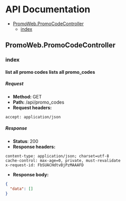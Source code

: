 # API Documentation

  * [PromoWeb.PromoCodeController](#promoweb-promocodecontroller)
    * [index](#promoweb-promocodecontroller-index)

## PromoWeb.PromoCodeController
### <a id=promoweb-promocodecontroller-index></a>index
#### list all promo codes lists all promo_codes
##### Request
* __Method:__ GET
* __Path:__ /api/promo_codes
* __Request headers:__
```
accept: application/json
```

##### Response
* __Status__: 200
* __Response headers:__
```
content-type: application/json; charset=utf-8
cache-control: max-age=0, private, must-revalidate
x-request-id: FbSUACHdtvBjPzMAAAFD
```
* __Response body:__
```json
{
  "data": []
}
```

